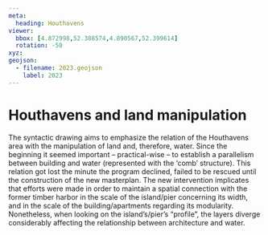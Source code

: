 ```yaml
---
meta:
  heading: Houthavens 
viewer:
  bbox: [4.872998,52.388574,4.890567,52.399614]
  rotation: -50
xyz:
geojson:
  - filename: 2023.geojson
    label: 2023
---
```

# Houthavens and land manipulation
The syntactic drawing aims to emphasize the relation of the Houthavens area with the manipulation of land and, therefore, water. Since the beginning it seemed important – practical-wise – to establish a parallelism between building and water (represented with the ‘comb’ structure). This relation got lost the minute the program declined, failed to be rescued until the construction of the new masterplan. The new intervention implicates that efforts were made in order to maintain a spatial connection with the former timber harbor in the scale of the island/pier concerning its width, and in the scale of the building/apartments regarding its modularity. Nonetheless, when looking on the island’s/pier’s “profile”, the layers diverge considerably affecting the relationship between architecture and water. 
